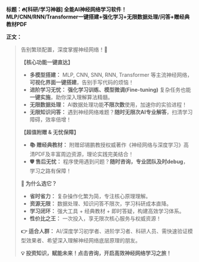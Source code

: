 **标题：🔥[科研/学习神器] 全能AI神经网络学习软件！MLP/CNN/RNN/Transformer一键搭建+强化学习+无限数据处理/问答+赠经典教材PDF**

**正文：**

> 告别繁琐配置，深度掌握神经网络！🚀
>
> **【核心功能一键直达】**
> *   **多模型搭建：** MLP, CNN, SNN, RNN, Transformer 等主流神经网络，**可视化界面一键搭建**，告别手写代码的烦恼！
> *   **进阶学习无忧：** **强化学习训练、模型微调(Fine-tuning)** 复杂任务也能**一键实施**，助你深入理解算法精髓。
> *   **无限数据处理：** AI数据处理功能**不限次数**使用，加速你的实验进程！
> *   **无限知识问答：** 遇到神经网络难题？**随时无限次AI专业解答**，扫清学习障碍，效率倍增！
>
> **【超值附赠 & 无忧保障】**
> *   **📚 赠经典教材：** 附赠邱锡鹏教授权威著作《神经网络与深度学习》高清PDF及丰富周边资源，理论实践完美结合！
> *   **🛡️ 售后无忧：** 程序使用遇到问题？**随时咨询，专业团队及时debug**，学习之路有保障！
>
> **🌟 为什么选它？**
> *   **省时省力：** 复杂操作化繁为简，专注核心原理理解。
> *   **资源无限：** 数据处理、知识问答不限次，学习科研成本直降。
> *   **学习闭环：** 强大工具 + 经典教材 + 即时答疑，构建高效学习体系。
> *   **性价比之王：** 一次投入，享无限次核心服务与权威资源！
>
> **👉 适合人群：** AI/深度学习初学者、进阶学习者、科研人员、需快速验证模型效果者、希望深入理解神经网络底层原理的朋友。
>
> **💡 投资知识，赋能未来！点击咨询，开启高效神经网络学习之旅！**